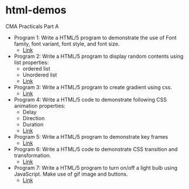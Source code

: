 # html-demos

CMA Practicals Part A
- Program 1: Write a HTML/5 program to demonstrate the use of Font family, font variant, font style, and font size. 
    - [Link](prg1)
- Program 2: Write a HTML/5 program to display random contents using list properties:
    - ordered list
    - Unordered list
    - [Link](prg2)
- Program 3: Write a HTML/5 program to create gradient using css.
    - [Link](prg3)
- Program 4: Write a HTML/5 code to demonstrate following CSS animation properties:
    - Delay
    - Direction
    - Duration
    - [Link](prg4)
- Program 5: Write a HTML/5 program to demonstrate key frames
    - [Link](prg5)
- Program 6: Write a HTML/5 code to demonstrate CSS transition and transformation.
    - [Link](prg6)
- Program 7: Write a HTML/5 program to turn on/off a light bulb using JavaScript. Make use of gif image and buttons.
    - [Link](prg7)